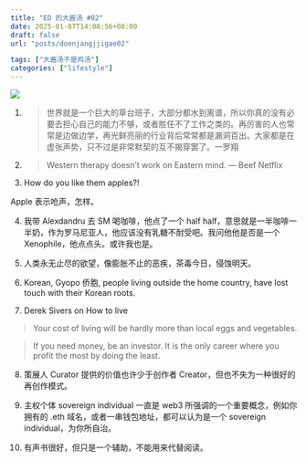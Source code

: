 ```yaml
---
title: "ED 的大酱汤 #02"
date: 2025-01-07T14:08:56+08:00
draft: false
url: "posts/doenjangjjigae02"

tags: ["大酱汤不是鸡汤"]
categories: ["lifestyle"]
---
```



![](/img/subicport.jpeg)

1. >世界就是一个巨大的草台班子，大部分都水到离谱，所以你真的没有必要去担心自己的能力不够，或者胜任不了工作之类的。再厉害的人也常常是边做边学，再光鲜亮丽的行业背后常常都是漏洞百出。大家都是在虚张声势，只不过是非常默契的互不揭穿罢了。一罗翔

2. >Western therapy doesn’t work on Eastern mind. — Beef Netflix

3. How do you like them apples?! 

Apple 表示呛声，怎样。

4. 我带 Alexdandru 去 SM 喝咖啡，他点了一个 half half，意思就是一半咖啡一半奶，作为罗马尼亚人，他应该没有乳糖不耐受吧。我问他他是否是一个 Xenophile，他点点头。或许我也是。

5. 人类永无止尽的欲望，像膨胀不止的恶疾，茶毒今日，侵蚀明天。

6. Korean, Gyopo 侨胞, people living outside the home country, have lost touch with their Korean roots.

7. Derek Sivers on How to live

>Your cost of living will be hardly more than local eggs and vegetables.

>If you need money, be an investor. It is the only career where you profit the most by doing the least.

8. 策展人 Curator 提供的价值也许少于创作者 Creator，但也不失为一种很好的再创作模式。

9. 主权个体 sovereign individual 一直是 web3 所强调的一个重要概念，例如你拥有的 .eth 域名，或者一串钱包地址，都可以认为是一个 sovereign individual，为你所自治。

10. 有声书很好，但只是一个辅助，不能用来代替阅读。
